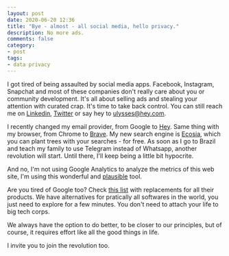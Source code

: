 ```yaml
---
layout: post
date: 2020-06-20 12:36
title: "Bye - almost - all social media, hello privacy."
description: No more ads.
comments: false
category: 
- post
tags:
- data privacy
---
```

I got tired of being assaulted by social media apps. Facebook, Instagram, Snapchat and most of these companies don't really care about you or community development. It's all about selling ads and stealing your attention with curated crap. It's time to take back control. You can still reach me on [Linkedin](https://www.linkedin.com/in/ulymarins/), [Twitter](https://www.twitter.com/ulymarins) or say hey to ulysses@hey.com.

I recently changed my email provider, from Google to [Hey](https://hey.com/). Same thing with my browser, from Chrome to [Brave](https://brave.com/). My new search engine is [Ecosia](https://www.ecosia.org/), which you can plant trees with your searches - for free. As soon as I go to Brazil and teach my family to use Telegram instead of Whatsapp, another revolution will start. Until there, I'll keep being a little bit hypocrite.

And no, I'm not using Google Analytics to analyze the metrics of this web site, I'm using this wonderful and [plausible](https://plausible.io/) tool.

Are you tired of Google too? Check [this list](https://restoreprivacy.com/google-alternatives/) with replacements for all their products. We have alternatives for pratically all softwares in the world, you just need to explore for a few minutes. You don't need to attach your life to big tech corps.

We always have the option to do better, to be closer to our principles, but of course, it requires effort like all the good things in life. 

I invite you to join the revolution too.



